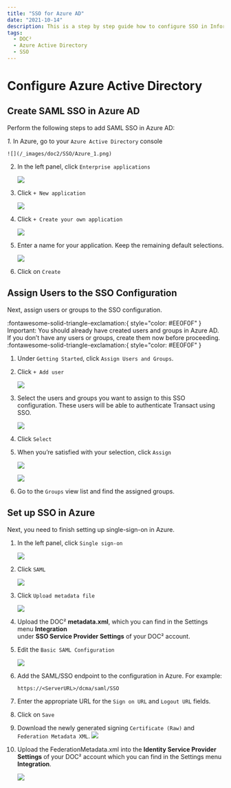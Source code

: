 ```yaml
---
title: "SSO for Azure AD"
date: "2021-10-14"
description: This is a step by step guide how to configure SSO in Infor Cloud. Starting with the prerequisites, getting access to the cloud and checking it to add a new service provider.
tags:
  - DOC²
  - Azure Active Directory
  - SSO
---
```


# Configure Azure Active Directory

## Create SAML SSO in Azure AD

Perform the following steps to add SAML SSO in Azure AD:

*1.* In Azure, go to your `Azure Active Directory` console

    ![](/_images/doc2/SSO/Azure_1.png)



2. In the left panel, click `Enterprise applications`

    ![](/_images/doc2/SSO/Azure_2.png)



3. Click `+ New application`

    ![](/_images/doc2/SSO/Azure_3.png)



4. Click `+ Create your own application`

    ![](/_images/doc2/SSO/Azure_4.png)



5. Enter a name for your application. Keep the remaining default selections.

    ![](/_images/doc2/SSO/Azure_5.png)



6. Click on `Create`


## Assign Users to the SSO Configuration

Next, assign users or groups to the SSO configuration.

:fontawesome-solid-triangle-exclamation:{ style="color: #EE0F0F" }
Important: You should already have created users and groups in Azure AD. If you don’t have any users or groups, create them now before proceeding.
:fontawesome-solid-triangle-exclamation:{ style="color: #EE0F0F" }

1. Under `Getting Started`, click `Assign Users and Groups`.


2. Click `+ Add user`

    ![](/_images/doc2/SSO/Azure_6.png)


3. Select the users and groups you want to assign to this SSO configuration. These users will be able to authenticate Transact using SSO.

    ![](/_images/doc2/SSO/Azure_7.png)
            


4. Click `Select`


5. When you’re satisfied with your selection, click `Assign`

    ![](/_images/doc2/SSO/Azure_8.png)
                
    ![](/_images/doc2/SSO/Azure_9.png)




6. Go to the `Groups` view list and find the assigned groups.



## Set up SSO in Azure

Next, you need to finish setting up single-sign-on in Azure.

1. In the left panel, click `Single sign-on`

    ![](/_images/doc2/SSO/Azure_10.png)
            


2. Click `SAML`

    ![](/_images/doc2/SSO/Azure_11.png)
            


3. Click `Upload metadata file`

    ![](/_images/doc2/SSO/Azure_12.png)
            


4. Upload the DOC² **metadata.xml**, which you can find in the Settings menu **Integration**<br> under **SSO Service Provider Settings** of your DOC² account.



5. Edit the `Basic SAML Configuration`

    ![](/_images/doc2/SSO/Azure_13.png)



6. Add the SAML/SSO endpoint to the configuration in Azure. For example: 
    ```
    https://<ServerURL>/dcma/saml/SSO
    ```
            


7. Enter the appropriate URL for the `Sign on URL` and `Logout URL` fields.



8. Click on `Save`



9. Download the newly generated signing `Certificate (Raw)` and `Federation Metadata XML`.
    ![](/_images/doc2/SSO/Azure_14.png)



10. Upload the FederationMetadata.xml into the **Identity Service Provider Settings** of your DOC² account which you can find in the Settings menu **Integration**.

    ![](/_images/doc2/SSO/Azure_15.png)






